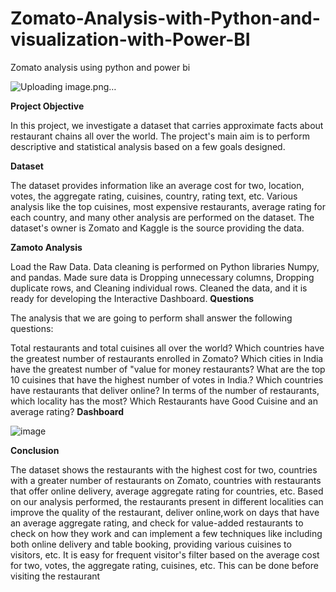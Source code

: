 # Zomato-Analysis-with-Python-and-visualization-with-Power-BI
Zomato analysis using python and power bi

![Uploading image.png…]()

**Project Objective**


In this project, we investigate a dataset that carries approximate facts about restaurant chains all over the world. The project's main aim is to perform descriptive and statistical analysis based on a few goals designed.

**Dataset**


The dataset provides information like an average cost for two, location, votes, the aggregate rating, cuisines, country, rating text, etc. Various analysis like the top cuisines, most expensive restaurants, average rating for each country, and many other analysis are performed on the dataset. The dataset's owner is Zomato and Kaggle is the source providing the data.

**Zamoto Analysis**


Load the Raw Data.
Data cleaning is performed on Python libraries Numpy, and pandas.
Made sure data is Dropping unnecessary columns, Dropping duplicate rows, and Cleaning individual rows.
Cleaned the data, and it is ready for developing the Interactive Dashboard.
**Questions**


The analysis that we are going to perform shall answer the following questions:


Total restaurants and total cuisines all over the world?
Which countries have the greatest number of restaurants enrolled in Zomato?
Which cities in India have the greatest number of "value for money restaurants?
What are the top 10 cuisines that have the highest number of votes in India.?
Which countries have restaurants that deliver online?
In terms of the number of restaurants, which locality has the most?
Which Restaurants have Good Cuisine and an average rating?
**Dashboard**


![image](https://github.com/subratmahavoi/Zomato-Analysis-with-Python-and-visualization-with-Power-BI/assets/138695874/2dc17d93-eb60-414d-b635-5c7feac7a353)

**Conclusion**


The dataset shows the restaurants with the highest cost for two, countries with a greater number of restaurants on Zomato, countries with restaurants that offer online delivery, average aggregate rating for countries, etc.
Based on our analysis performed, the restaurants present in different localities can improve the quality of the restaurant, deliver online,work on days that have an average aggregate rating, and check for value-added restaurants to check on how they work and can implement a few techniques like including both online delivery and table booking, providing various cuisines to visitors, etc.
It is easy for frequent visitor's filter based on the average cost for two, votes, the aggregate rating, cuisines, etc. This can be done before visiting the restaurant
